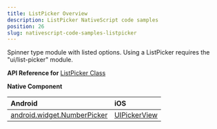 ```yaml
---
title: ListPicker Overview
description: ListPicker NativeScript code samples
position: 26
slug: nativescript-code-samples-listpicker
---
```

Spinner type module with listed options.
Using a ListPicker requires the "ui/list-picker" module.

**API Reference for** [ListPicker Class](http://docs.nativescript.org/api-reference/modules/_ui_list_picker_.html)

**Native Component**

| Android                | iOS      |
|:-----------------------|:---------|
| [android.widget.NumberPicker](http://developer.android.com/reference/android/widget/NumberPicker.html) | [UIPickerView](https://developer.apple.com/library/prerelease/ios/documentation/UIKit/Reference/UIPickerView_Class/index.html) |